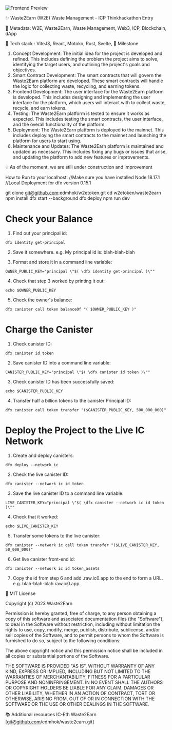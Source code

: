 ![Frontend Preview](https://github.com/edmhok/w2etoken/blob/main/waste2earn/frontend/assets/waste2earn-preview.png?raw=true)


✨ Waste2Earn (W2E)
Waste Management - ICP Thinkhackathon Entry

🎯 Metadata:
W2E, Waste2Earn, Waste Management, Web3, ICP, Blockchain, dApp

📐 Tech stack : ViteJS, React, Motoko, Rust, Svelte,
🚧 Milestone

1. Concept Development: The initial idea for the project is developed and refined. This includes defining the problem the project aims to solve, identifying the target users, and outlining the project's goals and objectives.
2. Smart Contract Development: The smart contracts that will govern the Waste2Earn platform are developed. These smart contracts will handle the logic for collecting waste, recycling, and earning tokens.
3. Frontend Development: The user interface for the Waste2Earn platform is developed. This includes designing and implementing the user interface for the platform, which users will interact with to collect waste, recycle, and earn tokens.
4. Testing: The Waste2Earn platform is tested to ensure it works as expected. This includes testing the smart contracts, the user interface, and the overall functionality of the platform.
5. Deployment: The Waste2Earn platform is deployed to the mainnet. This includes deploying the smart contracts to the mainnet and launching the platform for users to start using.
6. Maintenance and Updates: The Waste2Earn platform is maintained and updated as necessary. This includes fixing any bugs or issues that arise, and updating the platform to add new features or improvements.

💡 As of the moment, we are still under construction and improvement

How to Run to your localhost:
//Make sure you have installed Node 18.17.1
//Local Deployment for dfx version 0.15.1

git clone git@github.com:edmhok/w2etoken.git
cd w2etoken/waste2earn
npm install
dfx start --background
dfx deploy
npm run dev

# Check your Balance

1. Find out your principal id:

```
dfx identity get-principal
```

2. Save it somewhere.
   e.g. My principal id is: blah-blah-blah

3. Format and store it in a command line variable:

```
OWNER_PUBLIC_KEY="principal \"$( \dfx identity get-principal )\""
```

4. Check that step 3 worked by printing it out:

```
echo $OWNER_PUBLIC_KEY
```

5. Check the owner's balance:

```
dfx canister call token balanceOf "( $OWNER_PUBLIC_KEY )"
```

# Charge the Canister

1. Check canister ID:

```
dfx canister id token
```

2. Save canister ID into a command line variable:

```
CANISTER_PUBLIC_KEY="principal \"$( \dfx canister id token )\""
```

3. Check canister ID has been successfully saved:

```
echo $CANISTER_PUBLIC_KEY
```

4. Transfer half a billion tokens to the canister Principal ID:

```
dfx canister call token transfer "($CANISTER_PUBLIC_KEY, 500_000_000)"
```

# Deploy the Project to the Live IC Network

1. Create and deploy canisters:

```
dfx deploy --network ic
```

2. Check the live canister ID:

```
dfx canister --network ic id token
```

3. Save the live canister ID to a command line variable:

```
LIVE_CANISTER_KEY="principal \"$( \dfx canister --network ic id token )\""
```

4. Check that it worked:

```
echo $LIVE_CANISTER_KEY
```

5. Transfer some tokens to the live canister:

```
dfx canister --network ic call token transfer "($LIVE_CANISTER_KEY, 50_000_000)"
```

6. Get live canister front-end id:

```
dfx canister --network ic id token_assets
```

7. Copy the id from step 6 and add .raw.ic0.app to the end to form a URL.
   e.g. blah-blah-blah.raw.ic0.app

📃 MIT License

Copyright (c) 2023 Waste2Earn

Permission is hereby granted, free of charge, to any person obtaining a copy
of this software and associated documentation files (the "Software"), to deal
in the Software without restriction, including without limitation the rights
to use, copy, modify, merge, publish, distribute, sublicense, and/or sell
copies of the Software, and to permit persons to whom the Software is
furnished to do so, subject to the following conditions:

The above copyright notice and this permission notice shall be included in all
copies or substantial portions of the Software.

THE SOFTWARE IS PROVIDED "AS IS", WITHOUT WARRANTY OF ANY KIND, EXPRESS OR
IMPLIED, INCLUDING BUT NOT LIMITED TO THE WARRANTIES OF MERCHANTABILITY,
FITNESS FOR A PARTICULAR PURPOSE AND NONINFRINGEMENT. IN NO EVENT SHALL THE
AUTHORS OR COPYRIGHT HOLDERS BE LIABLE FOR ANY CLAIM, DAMAGES OR OTHER
LIABILITY, WHETHER IN AN ACTION OF CONTRACT, TORT OR OTHERWISE, ARISING FROM,
OUT OF OR IN CONNECTION WITH THE SOFTWARE OR THE USE OR OTHER DEALINGS IN THE
SOFTWARE.

📚 Additional resources
IC-Eth Waste2Earn [git@github.com/edmhok/waste2earn.git]
